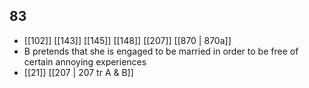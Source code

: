 ## 83
- [[102]] [[143]] [[145]] [[148]] [[207]] [[870 | 870a]] 
- B pretends that she is engaged to be married in order to be free of certain annoying experiences
- [[21]] [[207 | 207 tr A &amp; B]] 

